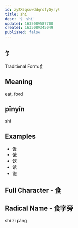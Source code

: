 ```yaml
---
id: zyRX5qsuwddqrsfyGyryX
title: shí
desc: '饣 shí'
updated: 1635089587700
created: 1635089345049
published: false
---
```


## 饣

Traditional Form: 飠

## Meaning

eat, food

## pīnyīn

shí

## Examples

- 饭
- 饿
- 饮
- 馆
- 饱

## Full Character - 食

## Radical Name - 食字旁

shí zì páng
